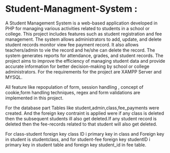# Student-Managment-System : 
A Student Management System is a web-based application developed in PHP for managing various activities related to students in a school or college. This project includes features such as student registration and fee management. The system allows administrators to add, update, and delete student records monitor view fee payment record. It also allows teachers/admin to vie the record and he/she can delete the record. The system generates reports for attendance, grades, and student records. The project aims to improve the efficiency of managing student data and provide accurate information for better decision-making by school or college administrators.
For the requirements for the project are XAMPP Server and MYSQL.

All feature like repopulation of form, session handling , concept of cookie,form handling techniques, regex and form validations are implemented in this project.

For the database part Tables like student,admin,class,fee_payments were created. And the foreign key contraint is applied were if any class is deleted then the subsequent students ill also get deleted.If any student record is deleted then the fee-records related to that student will also get deleted.

For class-student foreign key class ID i primary key in class and Foreign key in student is studentclass, and for student-fee foreign key studentID i primary key in student table and foreign key student_id in fee table.


